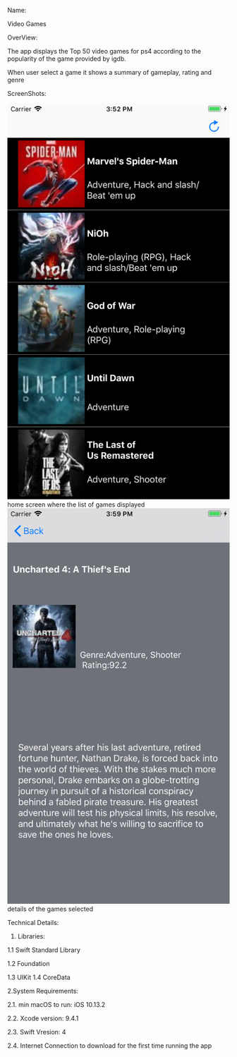 Name:

Video Games

OverView: 

The app displays the Top 50 video games for ps4 according to the popularity of the game provided by igdb.

When user select a game it shows a summary of gameplay, rating and genre

ScreenShots:

![Alt text](VideoGames/img/home.png)
home screen where the list of games displayed
![Alt text](VideoGames/img/details.png)
details of the games selected

Technical Details:
1. Libraries:

1.1 Swift Standard Library

1.2 Foundation

1.3 UIKit
1.4 CoreData

2.System Requirements:

2.1. min macOS to run:  iOS 10.13.2

2.2. Xcode version: 9.4.1

2.3. Swift Vresion: 4

2.4. Internet Connection to download for the first time running the app 
